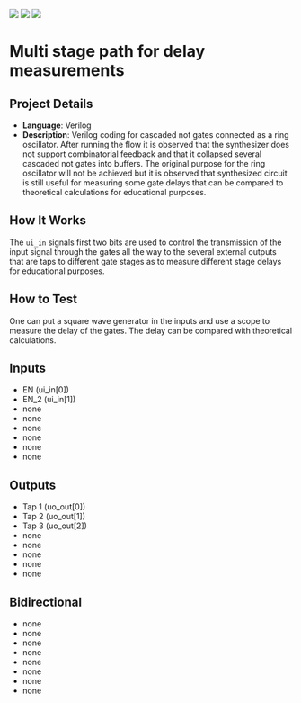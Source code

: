 ![](../../workflows/gds/badge.svg) ![](../../workflows/docs/badge.svg) ![](../../workflows/wokwi_test/badge.svg)
# Multi stage path for delay measurements

## Project Details

- **Language**: Verilog
- **Description**: 
    Verilog coding for cascaded not gates connected as a ring oscillator. After running the flow it is observed that the synthesizer does not support combinatorial feedback and that it collapsed several cascaded not gates into buffers. The original purpose for the ring oscillator will not be achieved but it is observed that synthesized circuit is still useful for measuring some gate delays that can be compared to theoretical calculations for educational purposes.

## How It Works

The `ui_in` signals first two bits are used to control the transmission of the input signal through the gates all the way to the several external outputs that are taps to different gate stages as to measure different stage delays for educational purposes.

## How to Test

One can put a square wave generator in the inputs and use a scope to measure the delay of the gates. The delay can be compared with theoretical calculations.

## Inputs

- EN (ui_in[0])
- EN_2 (ui_in[1])
- none
- none
- none
- none
- none
- none

## Outputs

- Tap 1 (uo_out[0])
- Tap 2 (uo_out[1])
- Tap 3 (uo_out[2])
- none
- none
- none
- none
- none

## Bidirectional

- none
- none
- none
- none
- none
- none
- none
- none
